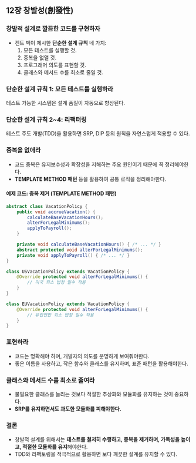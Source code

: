 ## 12장 창발성(創發性)

### 창발적 설계로 깔끔한 코드를 구현하자
- 켄트 벡이 제시한 **단순한 설계 규칙** 네 가지:
  1. 모든 테스트를 실행할 것.
  2. 중복을 없앨 것.
  3. 프로그래머 의도를 표현할 것.
  4. 클래스와 메서드 수를 최소로 줄일 것.

### 단순한 설계 규칙 1: 모든 테스트를 실행하라
테스트 가능한 시스템은 설계 품질이 자동으로 향상된다.

### 단순한 설계 규칙 2~4: 리팩터링
테스트 주도 개발(TDD)을 활용하면 SRP, DIP 등의 원칙을 자연스럽게 적용할 수 있다.

### 중복을 없애라
- 코드 중복은 유지보수성과 확장성을 저해하는 주요 원인이기 때문에 꼭 정리헤야한다.
- **TEMPLATE METHOD 패턴** 등을 활용하여 공통 로직을 정리해야한다.

#### 예제 코드: 중복 제거 (TEMPLATE METHOD 패턴)
```java
abstract class VacationPolicy {
    public void accrueVacation() {
        calculateBaseVacationHours();
        alterForLegalMinimums();
        applyToPayroll();
    }

    private void calculateBaseVacationHours() { /* ... */ }
    abstract protected void alterForLegalMinimums();
    private void applyToPayroll() { /* ... */ }
}

class USVacationPolicy extends VacationPolicy {
    @Override protected void alterForLegalMinimums() {
        // 미국 최소 법정 일수 적용
    }
}

class EUVacationPolicy extends VacationPolicy {
    @Override protected void alterForLegalMinimums() {
        // 유럽연합 최소 법정 일수 적용
    }
}
```

### 표현하라
- 코드는 명확해야 하며, 개발자의 의도를 분명하게 보여줘야한다.
- 좋은 이름을 사용하고, 작은 함수와 클래스를 유지하며, 표준 패턴을 활용해야한다.

### 클래스와 메서드 수를 최소로 줄여라
- 불필요한 클래스를 늘리는 것보다 적절한 추상화와 모듈화를 유지하는 것이 중요하다.
- **SRP를 유지하면서도 과도한 모듈화를 피해야한다.**

### 결론
- 창발적 설계를 위해서는 **테스트를 철저히 수행하고, 중복을 제거하며, 가독성을 높이고, 적절한 모듈화를 유지**해야한다.
- TDD와 리팩토링을 적극적으로 활용하면 보다 깨끗한 설계를 유지할 수 있다.

